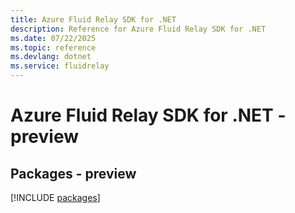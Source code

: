```yaml
---
title: Azure Fluid Relay SDK for .NET
description: Reference for Azure Fluid Relay SDK for .NET
ms.date: 07/22/2025
ms.topic: reference
ms.devlang: dotnet
ms.service: fluidrelay
---
```

# Azure Fluid Relay SDK for .NET - preview
## Packages - preview
[!INCLUDE [packages](fluid-relay-index.md)]